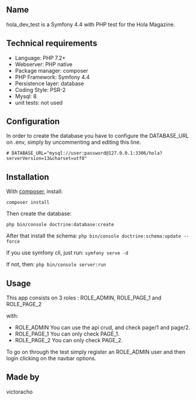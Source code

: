 Name
-------------
hola_dev_test is a Symfony 4.4 with PHP test for the Hola Magazine. 

Technical requirements
-------------
- Language: PHP 7.2+
- Webserver: PHP native
- Package manager: composer
- PHP Framework: Symfony 4.4
- Persistence layer: database
- Coding Style: PSR-2
- Mysql: 8
- unit tests: not used

Configuration
-------------
In order to create the database you have to configure the DATABASE_URL on .env, simply by uncommenting and editing this line.

`# DATABASE_URL="mysql://user:password@127.0.0.1:3306/hola?serverVersion=13&charset=utf8"
`

Installation
------------

With [composer](https://getcomposer.org), install:

`composer install`

Then create the database:

`php bin/console doctrine:database:create`

After that install the schema:
`php bin/console doctrine:schema:update --force`

If you use symfony cli, just run:
`symfony serve -d`

If not, then:
`php bin/console server:run`

Usage
-----
This app consists on 3 roles :
ROLE_ADMIN, ROLE_PAGE_1 and ROLE_PAGE_2

with:
- ROLE_ADMIN You can use the api crud, and check page/1 and page/2.
- ROLE_PAGE_1 You can only check PAGE_1.
- ROLE_PAGE_2 You can only check PAGE_2.

To go on through the test simply register an ROLE_ADMIN user and then login clicking on the navbar options.


Made by
-------
victoracho

